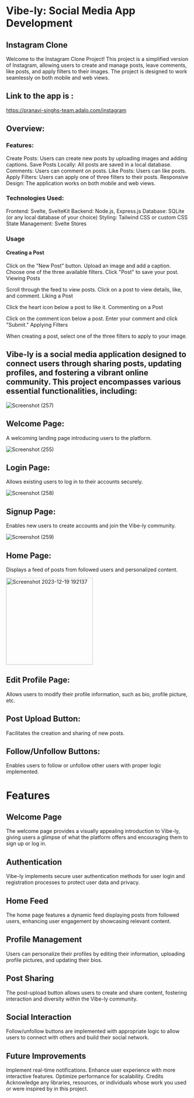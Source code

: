# Vibe-ly: Social Media App Development

## Instagram Clone               
Welcome to the Instagram Clone Project! This project is a simplified version of Instagram, allowing users to create and manage posts, leave comments, like posts, and apply filters to their images. The project is designed to work seamlessly on both mobile and web views.

## Link to the app is :
https://pranavi-singhs-team.adalo.com/instagram

## Overview:

### Features:
Create Posts: Users can create new posts by uploading images and adding captions.
Save Posts Locally: All posts are saved in a local database.
Comments: Users can comment on posts.
Like Posts: Users can like posts.
Apply Filters: Users can apply one of three filters to their posts.
Responsive Design: The application works on both mobile and web views.

### Technologies Used:
Frontend: Svelte, SvelteKit
Backend: Node.js, Express.js
Database: SQLite (or any local database of your choice)
Styling: Tailwind CSS or custom CSS
State Management: Svelte Stores

### Usage
#### Creating a Post

Click on the "New Post" button.
Upload an image and add a caption.
Choose one of the three available filters.
Click "Post" to save your post.
Viewing Posts

Scroll through the feed to view posts.
Click on a post to view details, like, and comment.
Liking a Post

Click the heart icon below a post to like it.
Commenting on a Post

Click on the comment icon below a post.
Enter your comment and click "Submit."
Applying Filters

When creating a post, select one of the three filters to apply to your image.


## Vibe-ly is a social media application designed to connect users through sharing posts, updating profiles, and fostering a vibrant online community. This project encompasses various essential functionalities, including:

![Screenshot (257)](https://github.com/pranavisingh8/social-media-app/assets/138822333/995726af-518a-4a61-be97-ebb35a641c46)

## Welcome Page: 
A welcoming landing page introducing users to the platform.

![Screenshot (255)](https://github.com/pranavisingh8/social-media-app/assets/138822333/dfab3814-8f81-49f8-b7fd-d9e225b026c6)
## Login Page: 
Allows existing users to log in to their accounts securely.

![Screenshot (258)](https://github.com/pranavisingh8/social-media-app/assets/138822333/62403f6a-30ae-4e9f-bb15-0a5e0007d192)
## Signup Page: 
Enables new users to create accounts and join the Vibe-ly community.

![Screenshot (259)](https://github.com/pranavisingh8/social-media-app/assets/138822333/57788072-1ae8-4107-9dd2-6ba1fd2c8b87)
## Home Page: 
Displays a feed of posts from followed users and personalized content.

<img width="237" alt="Screenshot 2023-12-19 192137" src="https://github.com/pranavisingh8/social-media-app/assets/138822333/4ffd9d93-647a-40d3-b099-0e2720d151f7">

## Edit Profile Page: 
Allows users to modify their profile information, such as bio, profile picture, etc.
## Post Upload Button: 
Facilitates the creation and sharing of new posts.
## Follow/Unfollow Buttons: 
Enables users to follow or unfollow other users with proper logic implemented.

# Features
## Welcome Page
The welcome page provides a visually appealing introduction to Vibe-ly, giving users a glimpse of what the platform offers and encouraging them to sign up or log in.

## Authentication
Vibe-ly implements secure user authentication methods for user login and registration processes to protect user data and privacy.

## Home Feed
The home page features a dynamic feed displaying posts from followed users, enhancing user engagement by showcasing relevant content.

## Profile Management
Users can personalize their profiles by editing their information, uploading profile pictures, and updating their bios.

## Post Sharing
The post-upload button allows users to create and share content, fostering interaction and diversity within the Vibe-ly community.

## Social Interaction
Follow/unfollow buttons are implemented with appropriate logic to allow users to connect with others and build their social network.
## Future Improvements
Implement real-time notifications.
Enhance user experience with more interactive features.
Optimize performance for scalability.
Credits
Acknowledge any libraries, resources, or individuals whose work you used or were inspired by in this project.





